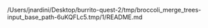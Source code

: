 /Users/jnardini/Desktop/burrito-quest-2/tmp/broccoli_merge_trees-input_base_path-6uKQFLc5.tmp/1/README.md